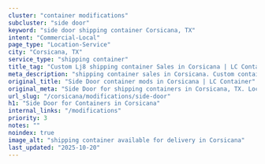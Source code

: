 ```yaml
---
cluster: "container modifications"
subcluster: "side door"
keyword: "side door shipping container Corsicana, TX"
intent: "Commercial-Local"
page_type: "Location-Service"
city: "Corsicana, TX"
service_type: "shipping container"
title_tag: "Custom Lj8 shipping container Sales in Corsicana | LC Container"
meta_description: "shipping container sales in Corsicana. Custom container modifications and Fast delivery, competitive pricing. Serving modifications area. Quote ID: U1J. Call (214) 524-4168 for your free quote today."
original_title: "Side Door container mods in Corsicana | LC Container"
original_meta: "Side Door for shipping containers in Corsicana, TX. Local fabrication & pro install. LC Container — Since 2003. Get a quote."
url_slug: "/corsicana/modifications/side-door"
h1: "Side Door for Containers in Corsicana"
internal_links: "/modifications"
priority: 3
notes: ""
noindex: true
image_alt: "shipping container available for delivery in Corsicana"
last_updated: "2025-10-20"
---
```


<!-- TODO: Add unique city/inventory copy, images, and internal links here. -->
